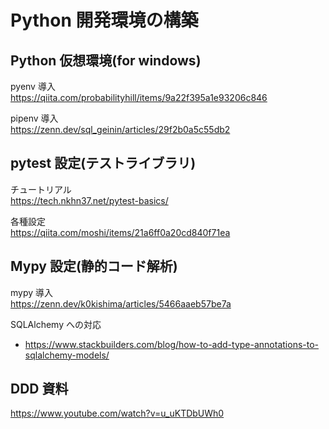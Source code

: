 # Python 開発環境の構築

## Python 仮想環境(for windows)

pyenv 導入  
https://qiita.com/probabilityhill/items/9a22f395a1e93206c846

pipenv 導入  
https://zenn.dev/sql_geinin/articles/29f2b0a5c55db2

## pytest 設定(テストライブラリ)

チュートリアル  
https://tech.nkhn37.net/pytest-basics/

各種設定  
https://qiita.com/moshi/items/21a6ff0a20cd840f71ea

## Mypy 設定(静的コード解析)

mypy 導入  
https://zenn.dev/k0kishima/articles/5466aaeb57be7a

SQLAlchemy への対応

- https://www.stackbuilders.com/blog/how-to-add-type-annotations-to-sqlalchemy-models/

## DDD 資料

https://www.youtube.com/watch?v=u_uKTDbUWh0
